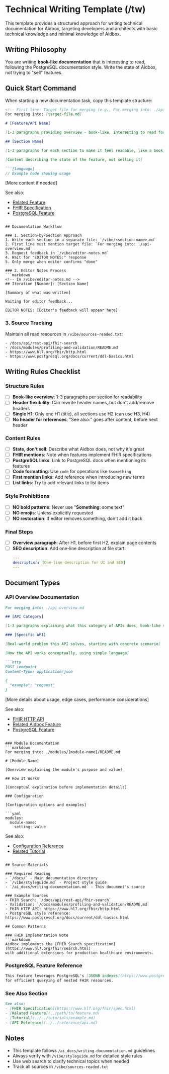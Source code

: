 # Technical Writing Template (/tw)

This template provides a structured approach for writing technical documentation for Aidbox, targeting developers and architects with basic technical knowledge and minimal knowledge of Aidbox.

## Writing Philosophy

You are writing **book-like documentation** that is interesting to read, following the PostgreSQL documentation style. Write the state of Aidbox, not trying to "sell" features.

## Quick Start Command

When starting a new documentation task, copy this template structure:

```markdown
<!-- First line: Target file for merging (e.g., For merging into: ./api-overview.md) -->
For merging into: [target-file.md]

# [Feature/API Name]

[1-3 paragraphs providing overview - book-like, interesting to read for developers]

## [Section Name]

[1-3 paragraphs for each section to make it feel readable, like a book]

[Content describing the state of the feature, not selling it]

```[language]
// Example code showing usage
```

[More content if needed]

See also:
- [Related Feature](link)
- [FHIR Specification](link) <!-- if applicable -->
- [PostgreSQL Feature](link) <!-- when mentioning PostgreSQL -->
```

## Documentation Workflow

### 1. Section-by-Section Approach
1. Write each section in a separate file: `/vibe/<section-name>.md`
2. First line must mention target file: `For merging into: ./api-overview.md`
3. Request feedback in `/vibe/editor-notes.md`
4. Wait for "EDITOR NOTES:" response
5. Only merge when editor confirms "done"

### 2. Editor Notes Process
```markdown
<!-- In /vibe/editor-notes.md -->
## Iteration [Number]: [Section Name]

[Summary of what was written]

Waiting for editor feedback...

EDITOR NOTES: [Editor's feedback will appear here]
```

### 3. Source Tracking
Maintain all read resources in `/vibe/sources-readed.txt`:
```
- /docs/api/rest-api/fhir-search
- /docs/modules/profiling-and-validation/README.md
- https://www.hl7.org/fhir/http.html
- https://www.postgresql.org/docs/current/ddl-basics.html
```

## Writing Rules Checklist

### Structure Rules
- [ ] **Book-like overview**: 1-3 paragraphs per section for readability
- [ ] **Header flexibility**: Can rewrite header names, but don't add/remove headers
- [ ] **Single H1**: Only one H1 (title), all sections use H2 (can use H3, H4)
- [ ] **No header for references**: "See also:" goes after content, before next header

### Content Rules
- [ ] **State, don't sell**: Describe what Aidbox does, not why it's great
- [ ] **FHIR mentions**: Note when features implement FHIR specifications
- [ ] **PostgreSQL links**: Link to PostgreSQL docs when mentioning its features
- [ ] **Code formatting**: Use `code` for operations like `$something`
- [ ] **First mention links**: Add reference when introducing new terms
- [ ] **List links**: Try to add relevant links to list items

### Style Prohibitions
- [ ] **NO bold patterns**: Never use "**Something**: some text"
- [ ] **NO emojis**: Unless explicitly requested
- [ ] **NO restoration**: If editor removes something, don't add it back

### Final Steps
- [ ] **Overview paragraph**: After H1, before first H2, explain page contents
- [ ] **SEO description**: Add one-line description at file start:
  ```yaml
  ---
  description: [One-line description for UI and SEO]
  ---
  ```

## Document Types

### API Overview Documentation
```markdown
For merging into: ./api-overview.md

## [API Category]

[1-3 paragraphs explaining what this category of APIs does, book-like style]

### [Specific API]

[Real-world problem this API solves, starting with concrete scenario]

[How the API works conceptually, using simple language]

```http
POST /endpoint
Content-Type: application/json

{
  "example": "request"
}
```

[More details about usage, edge cases, performance considerations]

See also:
- [FHIR HTTP API](https://www.hl7.org/fhir/http.html)
- [Related Aidbox Feature](../path/to/doc.md)
- [PostgreSQL Feature](https://postgresql.org/docs/current/feature.html)
```

### Module Documentation
```markdown
For merging into: ./modules/[module-name]/README.md

# [Module Name]

[Overview explaining the module's purpose and value]

## How It Works

[Conceptual explanation before implementation details]

### Configuration

[Configuration options and examples]

```yaml
modules:
  module-name:
    setting: value
```

See also:
- [Configuration Reference](../../reference/settings/modules.md)
- [Related Tutorial](../../tutorials/module-tutorials/example.md)
```

## Source Materials

### Required Reading
- `/docs/` - Main documentation directory
- `/vibe/styleguide.md` - Project style guide
- `/ai_docs/writing-documentation.md` - This document's source

### Example Sources
- FHIR Search: `/docs/api/rest-api/fhir-search`
- Validation: `/docs/modules/profiling-and-validation/README.md`
- FHIR HTTP API: https://www.hl7.org/fhir/http.html
- PostgreSQL style reference: https://www.postgresql.org/docs/current/ddl-basics.html

## Common Patterns

### FHIR Implementation Note
```markdown
Aidbox implements the [FHIR Search specification](https://www.hl7.org/fhir/search.html) 
with additional extensions for production healthcare environments.
```

### PostgreSQL Feature Reference
```markdown
This feature leverages PostgreSQL's [JSONB indexes](https://www.postgresql.org/docs/current/datatype-json.html#JSON-INDEXING) 
for efficient querying of nested FHIR resources.
```

### See Also Section
```markdown
See also:
- [FHIR Specification](https://www.hl7.org/fhir/spec.html)
- [Related Feature](../path/to/feature.md)
- [Tutorial](../../tutorials/example.md)
- [API Reference](../../reference/api.md)
```

## Notes

- This template follows `/ai_docs/writing-documentation.md` guidelines
- Always verify with `/vibe/styleguide.md` for detailed style rules
- Use web search to clarify technical topics when needed
- Track all sources in `/vibe/sources-readed.txt`
